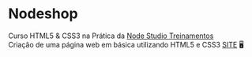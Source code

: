 # Nodeshop
Curso HTML5 & CSS3 na Prática da [Node Studio Treinamentos](https://www.nodestudio.com.br/curso/curso-html5-e-css3-na-pratica)<br>
Criação de uma página web em básica utilizando HTML5 e CSS3
[SITE](https://diegorafaelvieira.github.io/Nodeshop/) :desktop_computer: 
